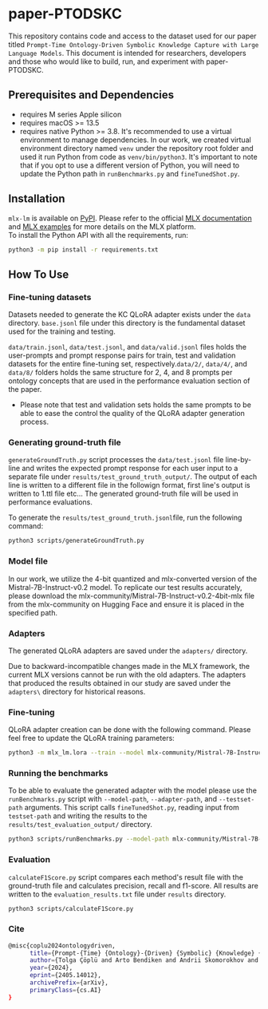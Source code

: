 # paper-PTODSKC
This repository contains code and access to the dataset used for our paper titled `Prompt-Time Ontology-Driven Symbolic Knowledge Capture with Large Language Models`. This document is intended for researchers, developers and those who would like to build, run, and experiment with paper-PTODSKC.

## Prerequisites and Dependencies

* requires M series Apple silicon 
* requires macOS >= 13.5
* requires native Python >= 3.8. It's recommended to use a virtual environment to manage dependencies.
In our work, we created virtual environment directory named `venv` under the repository root folder and used it run Python from code as `venv/bin/python3`.  It's important to note that if you opt to use a different version of Python, you will need to update the Python path in `runBenchmarks.py` and `fineTunedShot.py`.

## Installation

`mlx-lm` is available on [PyPI]. Please refer to the official [MLX documentation] and  [MLX examples] for more details on the MLX platform.  
To install the Python API with all the requirements, run:

```bash
python3 -m pip install -r requirements.txt
```

## How To Use

### Fine-tuning datasets
Datasets needed to generate the KC QLoRA adapter exists under the `data` directory. `base.jsonl` file under this directory is the fundamental dataset used for the training and testing. 

`data/train.jsonl`, `data/test.jsonl`, and `data/valid.jsonl` files holds the user-prompts and prompt response pairs for train, test and validation datasets for the entire fine-tuning set, respectively.`data/2/`, `data/4/`, and `data/8/` folders holds the same structure for 2, 4, and 8 prompts per ontology concepts that are used in the performance evaluation section of the paper.

* Please note that test and validation sets holds the same prompts to be able to ease the control the quality of the QLoRA adapter generation process. 

### Generating ground-truth file
`generateGroundTruth.py` script processes the `data/test.jsonl` file line-by-line and writes the expected prompt response for each user input to a separate file under `results/test_ground_truth_output/`. The output of each line is written to a different file in the followign format, first line's output is written to 1.ttl file etc... The generated ground-truth file will be used in performance evaluations.

To generate the `results/test_ground_truth.jsonl`file, run the following command:
```bash
python3 scripts/generateGroundTruth.py 
```

### Model file
In our work, we utilize the 4-bit quantized and mlx-converted version of the Mistral-7B-Instruct-v0.2 model. To replicate our test results accurately, please download the mlx-community/Mistral-7B-Instruct-v0.2-4bit-mlx file from the mlx-community on Hugging Face and ensure it is placed in the specified path.

### Adapters
The generated QLoRA adapters are saved under the `adapters/` directory. 

Due to backward-incompatible changes made in the MLX framework, the current MLX versions cannot be run with the old adapters. The adapters that produced the results obtained in our study are saved under the `adapters\` directory for historical reasons.

### Fine-tuning
QLoRA adapter creation can be done with the following command. Please feel free to update the QLoRA training parameters:

```bash
python3 -m mlx_lm.lora --train --model mlx-community/Mistral-7B-Instruct-v0.2-4bit-mlx --iters 600 --data ./data --batch-size 4 --lora-layers 16 --adapter-path adapters/adapters_b4_l16_i612_ts8sample_mistral_I_v02_4b.npz
```

### Running the benchmarks
To be able to evaluate the generated adapter with the model please use the `runBenchmarks.py` script with `--model-path`, `--adapter-path`, and `--testset-path` arguments. This script calls `fineTunedShot.py`, reading input from `testset-path` and writing the results to the `results/test_evaluation_output/` directory.

```bash
python3 scripts/runBenchmarks.py --model-path mlx-community/Mistral-7B-Instruct-v0.2-4bit-mlx --adapter-path adapters/adapters_b4_l16_i612_ts8sample_mistral_I_v02_4b.npz --testset-path data/test.jsonl
```

### Evaluation
`calculateF1Score.py` script compares each method's result file with the ground-truth file and calculates precision, recall and f1-score. All results are written to the `evaluation_results.txt` file under `results` directory.
```bash
python3 scripts/calculateF1Score.py
```

[PyPI]: https://pypi.org/project/mlx-lm/
[MLX documentation]: https://ml-explore.github.io/mlx/build/html/install.html
[MLX examples]: https://github.com/ml-explore/mlx-examples
[mlx-community/Mistral-7B-Instruct-v0.2-4bit-mlx]: https://huggingface.co/mlx-community/Mistral-7B-Instruct-v0.2-4bit-mlx/tree/main

### Cite

```bash
@misc{coplu2024ontologydriven,
      title={Prompt-{Time} {Ontology}-{Driven} {Symbolic} {Knowledge} {Capture} with {Large} {Language} {Models}},
      author={Tolga Çöplü and Arto Bendiken and Andrii Skomorokhov and Eduard Bateiko and Stephen Cobb},
      year={2024},
      eprint={2405.14012},
      archivePrefix={arXiv},
      primaryClass={cs.AI}
}
```